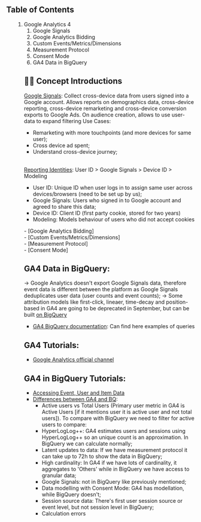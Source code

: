 


<h2> Table of Contents </h2>
<ol>
<ol dir="auto">
<li>Google Analytics 4
<ol dir="auto">
<li>Google Signals</li>
<li>Google Analytics Bidding</li>
<li>Custom Events/Metrics/Dimensions</li>
<li>Measurement Protocol</li>
<li>Consent Mode</li>
<li>GA4 Data in BigQuery</li>
</ol>
</li>

## ✍🏻 Concept Introductions 
 [Google Signals](https://infotrust.com/articles/google-signals-in-google-analytics-4-audience-strategy/): Collect cross-device data from users signed into a Google account. Allows reports on demographics data, cross-device reporting, cross-device remarketing and cross-device conversion exports to Google Ads. On audience creation, allows to use user-data to expand filtering
  Use Cases:
  - Remarketing with more touchpoints (and more devices for same user);
  - Cross device ad spent;
  - Understand cross-device journey;
  <br>
  
  [Reporting Identities](https://www.datadrivenu.com/reporting-identity-ga4/): User ID > Google Signals > Device ID > Modeling
  - User ID: Unique ID when user logs in to assign same user across devices/browsers (need to be set up by us); 
  - Google Signals: Users who signed in to Google account and agreed to share this data;
  - Device ID: Client ID (first party cookie, stored for two years)
  - Modeling: Models behaviour of users who did not accept cookies
  
 - [Google Analytics Bidding] <br>
 - [Custom Events/Metrics/Dimensions] <br>
 - [Measurement Protocol] <br>
 - [Consent Mode] <br>
  
  
 ## GA4 Data in BigQuery:
-> Google Analytics doesn't export Google Signals data, therefore event data is different between the platform as Google Signals deduplicates user data (user counts and event counts);
-> Some attribution models like first-click, lineaer, time-decay and position-based in GA4 are going to be deprecated in September, but can be built [on BigQuery](https://www.ga4bigquery.com/how-to-build-your-own-ga4-marketing-attribution-model-comparison-tool-in-bigquery-and-looker-studio/)
 - [GA4 BigQuery documentation](https://developers.google.com/analytics/bigquery?utm_source=convertkit&utm_medium=email&utm_campaign=Useful%20resources%20for%20technical%20marketing%2C%20new%20podcast%20collaboration...%20%E2%80%93%20Simmer%20Newsletter%20%2350%20-%2010069565): Can find here examples of queries
 
 ## GA4 Tutorials:
 - [Google Analytics official channel](https://www.youtube.com/watch?v=oJx9DpXtmAE&list=PLI5YfMzCfRtZ4bHJJDl_IJejxMwZFiBwz)
 
 ## GA4 in BigQuery Tutorials:
- [Accessing Event, User and Item Data](https://adswerve.com/blog/ga4-bigquery-tips-event-parameters-and-other-repeated-fields-part-two/?utm_campaign=Client_2_23&utm_medium=email&_hsmi=248166973&_hsenc=p2ANqtz-90qyZ3sBHI-657ecdVjCcirfeAl6L7Jd5Cjyl8u1iovQVyJZ_VI-3UbY9Hlx0rKo9SUumONob8NtUQuAmuAuErpyHlhQ&utm_source=newsletter) 
 - [Differences between GA4 and BQ](https://developers.google.com/analytics/blog/2023/bigquery-vs-ui?utm_source=convertkit&utm_medium=email&utm_campaign=Google%20releases%2C%20WebKit%20update...%20%E2%80%93%20Simmer%20Newsletter%20%2352%20-%2010511153): 
   - Active users vs Total Users (Primary user metric in GA4 is Active Users [if it mentions user it is active user and not total users]). To compare with BigQuery we need to filter for active users to compare:
   - HyperLogLog++: GA4 estimates users and sessions using HyperLogLog++ so an unique count is an approximation. In BigQuery we can calculate normally;
   - Latent updates to data: If we have measurement protocol it can take up to 72h to show the data in BigQuery;
   - High cardinality: In GA4 if we have lots of cardinality, it aggregates to 'Others' while in BigQuery we have access to granular data;
   - Google Signals: not in BigQuery like previously mentioned;
   - Data modelling with Consent Mode: GA4 has modellation, while BigQuery doesn't;
   - Session source data: There's first user session source or event level, but not session level in BigQuery;
   - Calculation errors
 
 
 
 
 
 
 
 
 
 
 
 
 
 
 
 
